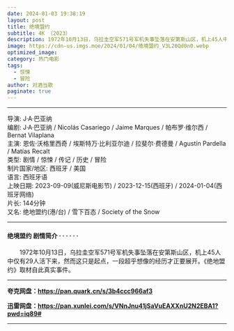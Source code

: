 ```yaml
---
date: 2024-01-03 19:38:19
layout: post
title: 绝境盟约
subtitle: 4K （2023）
description: 1972年10月13日，乌拉圭空军571号军机失事坠落在安第斯山区，机上45人中仅有29人活下来，然而这只是起点，一段超乎想像的经历才正要展开。《绝地盟约》取材自此真实事件...
image: https://cdn-us.imgs.moe/2024/01/04/绝境盟约_V3L20Qd0n0.webp
optimized_image: 
category: 热门电影
tags:
  - 惊悚
  - 冒险
author: 对酒当歌
paginate: true
---
```


---

导演: J·A·巴亚纳  
编剧: J·A·巴亚纳 / Nicolás Casariego / Jaime Marques / 帕布罗·维尔西 / Bernat Vilaplana  
主演: 恩佐·沃格里西奇 / 埃斯特万·比利亚尔迪 / 拉斐尔·费德曼 / Agustín Pardella / Matías Recalt  
类型: 剧情 / 惊悚 / 传记 / 历史 / 冒险  
制片国家/地区: 西班牙 / 美国  
语言: 西班牙语  
上映日期: 2023-09-09(威尼斯电影节) / 2023-12-15(西班牙) / 2024-01-04(西班牙网络)  
片长: 144分钟  
又名: 绝地盟约(港/台) / 雪下百态 / Society of the Snow  

---

#### 绝境盟约 剧情简介 · · · · · ·

　　1972年10月13日，乌拉圭空军571号军机失事坠落在安第斯山区，机上45人中仅有29人活下来，然而这只是起点，一段超乎想像的经历才正要展开。《绝地盟约》取材自此真实事件。

---

**夸克网盘：<https://pan.quark.cn/s/3b4ccc966af3>**

**迅雷网盘：<https://pan.xunlei.com/s/VNnJnu41jSaVuEAXXnU2N2EBA1?pwd=iq89#>**

---
